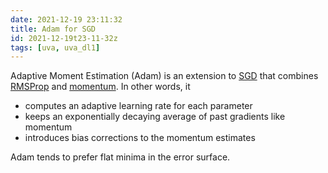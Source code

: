 ```yaml
---
date: 2021-12-19 23:11:32
title: Adam for SGD
id: 2021-12-19t23-11-32z
tags: [uva, uva_dl1]
---
```


Adaptive Moment Estimation (Adam) is an extension to
[SGD](./2021-12-19t22-34-39z.md) that combines
[RMSProp](./2021-12-19t23-11-04z.md) and [momentum](./2021-12-19t22-59-41z.md).
In other words, it

- computes an adaptive learning rate for each parameter
- keeps an exponentially decaying average of past gradients like momentum
- introduces bias corrections to the momentum estimates

Adam tends to prefer flat minima in the error surface.
